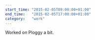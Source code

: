 ```yaml
---
start_time: "2015-02-05T09:00:00+01:00"
end_time:   "2015-02-05T17:00:00+01:00"
category:   "work"
---
```

Worked on Ploggy a bit.
